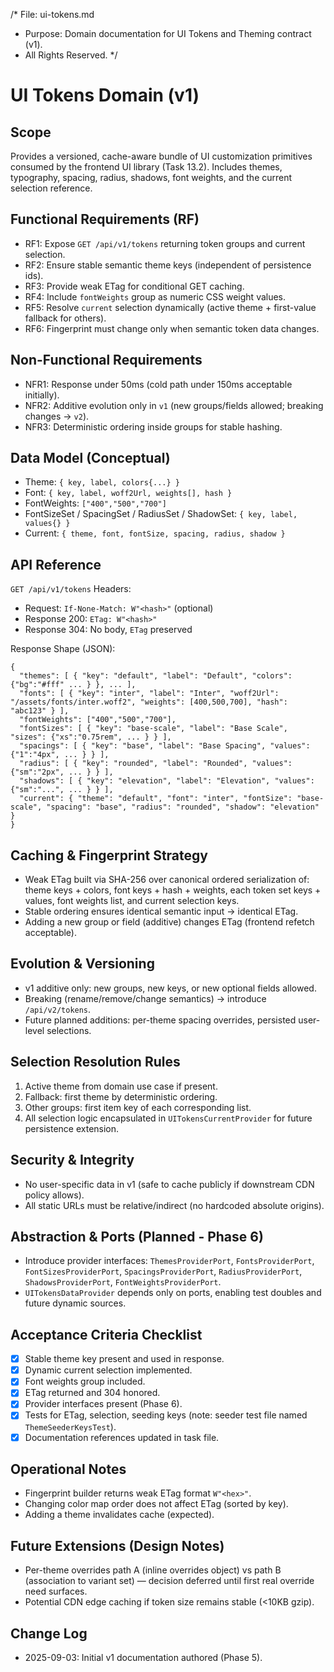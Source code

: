/\* File: ui-tokens.md

- Purpose: Domain documentation for UI Tokens and Theming contract (v1).
- All Rights Reserved. \*/

# UI Tokens Domain (v1)

## Scope

Provides a versioned, cache-aware bundle of UI customization primitives consumed
by the frontend UI library (Task 13.2). Includes themes, typography, spacing,
radius, shadows, font weights, and the current selection reference.

## Functional Requirements (RF)

- RF1: Expose `GET /api/v1/tokens` returning token groups and current selection.
- RF2: Ensure stable semantic theme keys (independent of persistence ids).
- RF3: Provide weak ETag for conditional GET caching.
- RF4: Include `fontWeights` group as numeric CSS weight values.
- RF5: Resolve `current` selection dynamically (active theme + first-value
  fallback for others).
- RF6: Fingerprint must change only when semantic token data changes.

## Non-Functional Requirements

- NFR1: Response under 50ms (cold path under 150ms acceptable initially).
- NFR2: Additive evolution only in `v1` (new groups/fields allowed; breaking
  changes → `v2`).
- NFR3: Deterministic ordering inside groups for stable hashing.

## Data Model (Conceptual)

- Theme: `{ key, label, colors{...} }`
- Font: `{ key, label, woff2Url, weights[], hash }`
- FontWeights: `["400","500","700"]`
- FontSizeSet / SpacingSet / RadiusSet / ShadowSet: `{ key, label, values{} }`
- Current: `{ theme, font, fontSize, spacing, radius, shadow }`

## API Reference

`GET /api/v1/tokens` Headers:

- Request: `If-None-Match: W"<hash>"` (optional)
- Response 200: `ETag: W"<hash>"`
- Response 304: No body, `ETag` preserved

Response Shape (JSON):

```
{
  "themes": [ { "key": "default", "label": "Default", "colors": {"bg":"#fff" ... } }, ... ],
  "fonts": [ { "key": "inter", "label": "Inter", "woff2Url": "/assets/fonts/inter.woff2", "weights": [400,500,700], "hash": "abc123" } ],
  "fontWeights": ["400","500","700"],
  "fontSizes": [ { "key": "base-scale", "label": "Base Scale", "sizes": {"xs":"0.75rem", ... } } ],
  "spacings": [ { "key": "base", "label": "Base Spacing", "values": {"1":"4px", ... } } ],
  "radius": [ { "key": "rounded", "label": "Rounded", "values": {"sm":"2px", ... } } ],
  "shadows": [ { "key": "elevation", "label": "Elevation", "values": {"sm":"...", ... } } ],
  "current": { "theme": "default", "font": "inter", "fontSize": "base-scale", "spacing": "base", "radius": "rounded", "shadow": "elevation" }
}
```

## Caching & Fingerprint Strategy

- Weak ETag built via SHA-256 over canonical ordered serialization of: theme
  keys + colors, font keys + hash + weights, each token set keys + values, font
  weights list, and current selection keys.
- Stable ordering ensures identical semantic input → identical ETag.
- Adding a new group or field (additive) changes ETag (frontend refetch
  acceptable).

## Evolution & Versioning

- v1 additive only: new groups, new keys, or new optional fields allowed.
- Breaking (rename/remove/change semantics) → introduce `/api/v2/tokens`.
- Future planned additions: per-theme spacing overrides, persisted user-level
  selections.

## Selection Resolution Rules

1. Active theme from domain use case if present.
2. Fallback: first theme by deterministic ordering.
3. Other groups: first item key of each corresponding list.
4. All selection logic encapsulated in `UITokensCurrentProvider` for future
   persistence extension.

## Security & Integrity

- No user-specific data in v1 (safe to cache publicly if downstream CDN policy
  allows).
- All static URLs must be relative/indirect (no hardcoded absolute origins).

## Abstraction & Ports (Planned - Phase 6)

- Introduce provider interfaces: `ThemesProviderPort`, `FontsProviderPort`,
  `FontSizesProviderPort`, `SpacingsProviderPort`, `RadiusProviderPort`,
  `ShadowsProviderPort`, `FontWeightsProviderPort`.
- `UITokensDataProvider` depends only on ports, enabling test doubles and future
  dynamic sources.

## Acceptance Criteria Checklist

- [x] Stable theme key present and used in response.
- [x] Dynamic current selection implemented.
- [x] Font weights group included.
- [x] ETag returned and 304 honored.
- [x] Provider interfaces present (Phase 6).
- [x] Tests for ETag, selection, seeding keys (note: seeder test file named
      `ThemeSeederKeysTest`).
- [x] Documentation references updated in task file.

## Operational Notes

- Fingerprint builder returns weak ETag format `W"<hex>"`.
- Changing color map order does not affect ETag (sorted by key).
- Adding a theme invalidates cache (expected).

## Future Extensions (Design Notes)

- Per-theme overrides path A (inline overrides object) vs path B (association to
  variant set) — decision deferred until first real override need surfaces.
- Potential CDN edge caching if token size remains stable (<10KB gzip).

## Change Log

- 2025-09-03: Initial v1 documentation authored (Phase 5).
